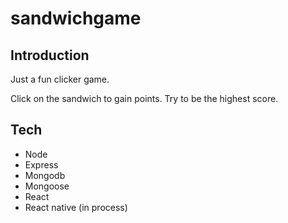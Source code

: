 # sandwichgame

## Introduction

Just a fun clicker game.

Click on the sandwich to gain points.  Try to be the highest score.


## Tech

* Node
* Express
* Mongodb
* Mongoose
* React
* React native (in process)